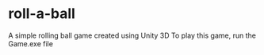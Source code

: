 # roll-a-ball
A simple rolling ball game created using Unity 3D
To play this game, run the Game.exe file

